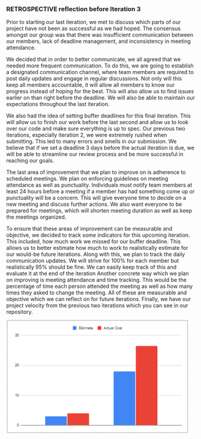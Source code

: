 ### RETROSPECTIVE reflection before Iteration 3

Prior to starting our last iteration, we met to discuss which parts of our project have not been as successful as we had hoped. The consensus amongst our group was that there was insufficient communication between our members, lack of deadline management, and inconsistency in meeting attendance. 

We decided that in order to better communicate, we all agreed that we needed more frequent communication. To do this, we are going to establish a designated communication channel, where team members are required to post daily updates and engage in regular discussions. Not only will this keep all members accountable, it will allow all members to know our progress instead of hoping for the best. This will also allow us to find issues earlier on than right before the deadline. We will also be able to maintain our expectations throughout the last iteration.

We also had the idea of setting buffer deadlines for this final iteration. This will allow us to finish our work before the last second and allow us to look over our code and make sure everything is up to spec. Our previous two iterations, especially iteration 2, we were extremely rushed when submitting. This led to many errors and smells in our submission. We believe that if we set a deadline 3 days before the actual iteration is due, we will be able to streamline our review process and be more successful in reaching our goals.

The last area of improvement that we plan to improve on is adherence to scheduled meetings. We plan on enforcing guidelines on meeting attendance as well as punctuality. Individuals must notify team members at least 24 hours before a meeting if a member has had something come up or punctuality will be a concern. This will give everyone time to decide on a new meeting and discuss further actions. We also want everyone to be prepared for meetings, which will shorten meeting duration as well as keep the meetings organized. 

To ensure that these areas of improvement can be measurable and objective, we decided to track some indicators for this upcoming iteration. This included, how much work we missed for our buffer deadline. This allows us to better estimate how much to work to realistically estimate for our would-be future iterations. Along with this, we plan to track the daily communication updates. We will strive for 100% for each member but realistically 95% should be fine. We can easily keep track of this and evaluate it at the end of the iteration Another concrete way which we plan on improving is meeting attendance and time tracking. This would be the percentage of time each person attended the meeting as well as how many times they asked to change the meeting. All of these are measurable and objective which we can reflect on for future iterations. Finally, we have our project velocity from the previous two iterations which you can see in our repository.
 
![Velocity Chart](./image.png)
